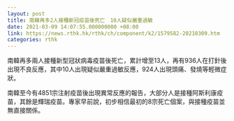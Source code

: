 ```yaml
---
layout: post
title: 南韓再多2人接種新冠疫苗後死亡　10人疑似嚴重過敏
date: 2021-03-09 14:07:55.000000000 +08:00
link: https://news.rthk.hk/rthk/ch/component/k2/1579582-20210309.htm
categories: rthk
---
```


南韓再多兩人接種新型冠狀病毒疫苗後死亡，累計增至13人，再有936人在打針後出現不良反應，其中10人出現疑似嚴重過敏反應，924人出現頭痛、發燒等輕微症狀。

南韓至今有4851宗注射疫苗後出現異常反應的報告，大部分人是接種阿斯利康疫苗，其餘是輝瑞疫苗。專家早前說，初步相信最初的8宗死亡個案，與接種疫苗並無直接關係。
